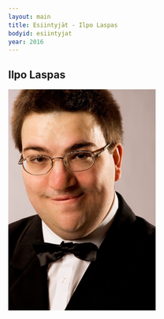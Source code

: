 ```yaml
---
layout: main
title: Esiintyjät - Ilpo Laspas
bodyid: esiintyjat
year: 2016
---
```

## Ilpo Laspas

![Ilpo Laspas](ilpo-laspas.jpg)

